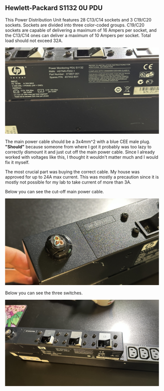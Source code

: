 ## Hewlett-Packard S1132 0U PDU

This Power Distribution Unit features 28 C13/C14 sockets and 3 C19/C20 sockets. Sockets are divided into three color-coded groups. C19/C20 sockets are capable of delivering a maximum of 16 Ampers per socket, and the C13/C14 ones can deliver a maximum of 10 Ampers per socket. Total load should not exceed 32A.  

![info](./IMG_2307.jpeg)

The main power cable should be a 3x4mm^2 with a blue CEE male plug. **"Should"** because someone from where I got it probably was too lazy to correctly dismount it and just cut off the main power cable. Since I already worked with voltages like this, I thought it wouldn't matter much and I would fix it myself.  
  
The most crucial part was buying the correct cable. My house was approved for up to 24A max current. This was mostly a precaution since it is mostly not possible for my lab to take current of more than 3A.  

Below you can see the cut-off main power cable. 

![cut-off cable](./IMG_2306.jpeg)

Below you can see the three switches.  

![switches](./IMG_2309.jpeg)